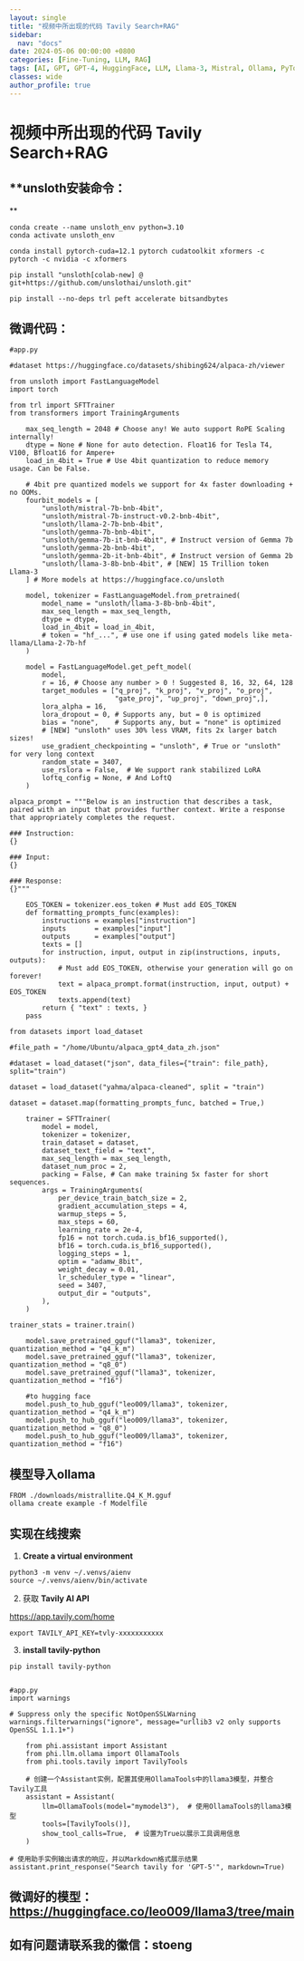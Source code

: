 ```yaml
---
layout: single
title: "视频中所出现的代码 Tavily Search+RAG"
sidebar:
  nav: "docs"
date: 2024-05-06 00:00:00 +0800
categories: [Fine-Tuning, LLM, RAG]
tags: [AI, GPT, GPT-4, HuggingFace, LLM, Llama-3, Mistral, Ollama, PyTorch, RAG]
classes: wide
author_profile: true
---
```



#  视频中所出现的代码 **Tavily Search+RAG**

##  **unsloth安装命令：  
  
**
    
    
    conda create --name unsloth_env python=3.10
    conda activate unsloth_env
    
    conda install pytorch-cuda=12.1 pytorch cudatoolkit xformers -c pytorch -c nvidia -c xformers
    
    pip install "unsloth[colab-new] @ git+https://github.com/unslothai/unsloth.git"
    
    pip install --no-deps trl peft accelerate bitsandbytes

##  微调代码： 
    
    
    #app.py
    
    #dataset https://huggingface.co/datasets/shibing624/alpaca-zh/viewer
    
    from unsloth import FastLanguageModel
    import torch
    
    from trl import SFTTrainer
    from transformers import TrainingArguments
    
    
    
    
```
    max_seq_length = 2048 # Choose any! We auto support RoPE Scaling internally!
    dtype = None # None for auto detection. Float16 for Tesla T4, V100, Bfloat16 for Ampere+
    load_in_4bit = True # Use 4bit quantization to reduce memory usage. Can be False.
```
    
```
    # 4bit pre quantized models we support for 4x faster downloading + no OOMs.
    fourbit_models = [
        "unsloth/mistral-7b-bnb-4bit",
        "unsloth/mistral-7b-instruct-v0.2-bnb-4bit",
        "unsloth/llama-2-7b-bnb-4bit",
        "unsloth/gemma-7b-bnb-4bit",
        "unsloth/gemma-7b-it-bnb-4bit", # Instruct version of Gemma 7b
        "unsloth/gemma-2b-bnb-4bit",
        "unsloth/gemma-2b-it-bnb-4bit", # Instruct version of Gemma 2b
        "unsloth/llama-3-8b-bnb-4bit", # [NEW] 15 Trillion token Llama-3
    ] # More models at https://huggingface.co/unsloth
```
    
```
    model, tokenizer = FastLanguageModel.from_pretrained(
        model_name = "unsloth/llama-3-8b-bnb-4bit",
        max_seq_length = max_seq_length,
        dtype = dtype,
        load_in_4bit = load_in_4bit,
        # token = "hf_...", # use one if using gated models like meta-llama/Llama-2-7b-hf
    )
```
    
```
    model = FastLanguageModel.get_peft_model(
        model,
        r = 16, # Choose any number > 0 ! Suggested 8, 16, 32, 64, 128
        target_modules = ["q_proj", "k_proj", "v_proj", "o_proj",
                          "gate_proj", "up_proj", "down_proj",],
        lora_alpha = 16,
        lora_dropout = 0, # Supports any, but = 0 is optimized
        bias = "none",    # Supports any, but = "none" is optimized
        # [NEW] "unsloth" uses 30% less VRAM, fits 2x larger batch sizes!
        use_gradient_checkpointing = "unsloth", # True or "unsloth" for very long context
        random_state = 3407,
        use_rslora = False,  # We support rank stabilized LoRA
        loftq_config = None, # And LoftQ
    )
```
    
    alpaca_prompt = """Below is an instruction that describes a task, paired with an input that provides further context. Write a response that appropriately completes the request.
    
    ### Instruction:
    {}
    
    ### Input:
    {}
    
    ### Response:
    {}"""
    
```
    EOS_TOKEN = tokenizer.eos_token # Must add EOS_TOKEN
    def formatting_prompts_func(examples):
        instructions = examples["instruction"]
        inputs       = examples["input"]
        outputs      = examples["output"]
        texts = []
        for instruction, input, output in zip(instructions, inputs, outputs):
            # Must add EOS_TOKEN, otherwise your generation will go on forever!
            text = alpaca_prompt.format(instruction, input, output) + EOS_TOKEN
            texts.append(text)
        return { "text" : texts, }
    pass
```
    
    from datasets import load_dataset
    
    #file_path = "/home/Ubuntu/alpaca_gpt4_data_zh.json"
    
    #dataset = load_dataset("json", data_files={"train": file_path}, split="train")
    
    dataset = load_dataset("yahma/alpaca-cleaned", split = "train")
    
    dataset = dataset.map(formatting_prompts_func, batched = True,)
    
    
    
    
```
    trainer = SFTTrainer(
        model = model,
        tokenizer = tokenizer,
        train_dataset = dataset,
        dataset_text_field = "text",
        max_seq_length = max_seq_length,
        dataset_num_proc = 2,
        packing = False, # Can make training 5x faster for short sequences.
        args = TrainingArguments(
            per_device_train_batch_size = 2,
            gradient_accumulation_steps = 4,
            warmup_steps = 5,
            max_steps = 60,
            learning_rate = 2e-4,
            fp16 = not torch.cuda.is_bf16_supported(),
            bf16 = torch.cuda.is_bf16_supported(),
            logging_steps = 1,
            optim = "adamw_8bit",
            weight_decay = 0.01,
            lr_scheduler_type = "linear",
            seed = 3407,
            output_dir = "outputs",
        ),
    )
```
    
    trainer_stats = trainer.train()
    
```
    model.save_pretrained_gguf("llama3", tokenizer, quantization_method = "q4_k_m")
    model.save_pretrained_gguf("llama3", tokenizer, quantization_method = "q8_0")
    model.save_pretrained_gguf("llama3", tokenizer, quantization_method = "f16")
```
    
    
```
    #to hugging face
    model.push_to_hub_gguf("leo009/llama3", tokenizer, quantization_method = "q4_k_m")
    model.push_to_hub_gguf("leo009/llama3", tokenizer, quantization_method = "q8_0")
    model.push_to_hub_gguf("leo009/llama3", tokenizer, quantization_method = "f16")
```
    

##  模型导入ollama 
    
    
    FROM ./downloads/mistrallite.Q4_K_M.gguf
    ollama create example -f Modelfile
    

##  实现在线搜索 

  1. **Create a virtual environment**


    
    
    python3 -m venv ~/.venvs/aienv
    source ~/.venvs/aienv/bin/activate
    

  2. 获取 **Tavily AI API**


[ https://app.tavily.com/home ](<https://app.tavily.com/home>)
    
    
    export TAVILY_API_KEY=tvly-xxxxxxxxxxx

  3. **install tavily-python**


    
    
    pip install tavily-python
    
    
    #app.py
    import warnings
    
    # Suppress only the specific NotOpenSSLWarning
    warnings.filterwarnings("ignore", message="urllib3 v2 only supports OpenSSL 1.1.1+")
    
```
    from phi.assistant import Assistant
    from phi.llm.ollama import OllamaTools
    from phi.tools.tavily import TavilyTools
```
    
    
```
    # 创建一个Assistant实例，配置其使用OllamaTools中的llama3模型，并整合Tavily工具
    assistant = Assistant(
        llm=OllamaTools(model="mymodel3"),  # 使用OllamaTools的llama3模型
        tools=[TavilyTools()],
        show_tool_calls=True,  # 设置为True以展示工具调用信息
    )
```
    
    # 使用助手实例输出请求的响应，并以Markdown格式展示结果
    assistant.print_response("Search tavily for 'GPT-5'", markdown=True)

##  微调好的模型： [ https://huggingface.co/leo009/llama3/tree/main ](<https://huggingface.co/leo009/llama3/tree/main>)

##  如有问题请联系我的徽信：stoeng 
